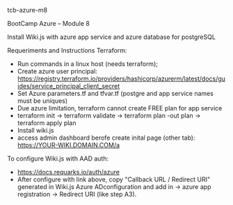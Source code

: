 tcb-azure-m8

BootCamp Azure – Module 8

Install Wiki.js with azure app service and azure database for postgreSQL

Requeriments and Instructions Terraform:

- Run commands in a linux host (needs terraform);
- Create azure user principal: https://registry.terraform.io/providers/hashicorp/azurerm/latest/docs/guides/service_principal_client_secret
- Set Azure parameters.tf and tfvar.tf (postgre and app service names must be uniques)
- Due azure limitation, terraform cannot create FREE plan for app service
- terraform init -> terraform validate -> terraform plan -out plan -> terraform apply plan
- Install wiki.js
- access admin dashboard berofe create inital page (other tab): https://YOUR-WIKI.DOMAIN.COM/a

To configure Wiki.js with AAD auth:
- https://docs.requarks.io/auth/azure
- After configure with link above, copy "Callback URL / Redirect URI" generated in Wiki.js Azure ADconfiguration and add in -> azure app registration -> Redirect URI (like step A3).